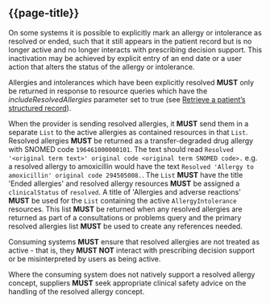 ## {{page-title}}

On some systems it is possible to explicitly mark an allergy or intolerance as resolved or ended, such that it still appears in the patient record but is no longer active and no longer interacts with prescribing decision support. This inactivation may be achieved by explicit entry of an end date or a user action that alters the status of the allergy or intolerance.

Allergies and intolerances which have been explicitly resolved <strong>MUST</strong> only be returned in response to resource queries which have the *includeResolvedAllergies* parameter set to true (see [Retrieve a patient’s structured record](https://developer.nhs.uk/apis/gpconnect-1-6-0/accessrecord_structured_development_retrieve_patient_record.html)).

When the provider is sending resolved allergies, it **MUST** send them in a separate `List` to the active allergies as contained resources in that `List`. Resolved allergies **MUST** be returned as a transfer-degraded drug allergy with SNOMED code `196461000000101`. The text should read `Resolved '<original term text>' original code <original term SNOMED code>.` e.g. a resolved allergy to amoxicillin would have the text `Resolved 'Allergy to amoxicillin' original code 294505008.`.
The `List` **MUST** have the title 'Ended allergies' and resolved allergy resources **MUST** be assigned a `clinicalStatus` of `resolved`.
A title of 'Allergies and adverse reactions' **MUST** be used for the `List` containing the active `AllergyIntolerance` resources. This list **MUST** be returned when any resolved allergies are returned as part of a consultations or problems query and the primary resolved allergies list **MUST** be used to create any references needed.

Consuming systems <strong>MUST</strong> ensure that resolved allergies are not treated as active - that is, they <strong>MUST NOT</strong> interact with prescribing decision support or be misinterpreted by users as being active.

Where the consuming system does not natively support a resolved allergy concept, suppliers <strong>MUST</strong> seek appropriate clinical safety advice on the handling of the resolved allergy concept.
